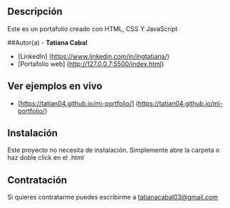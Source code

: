 ## Descripción

Este es un portafolio creado con HTML, CSS Y JavaScript 

##Autor(a) - 
**Tatiana Cabal**

* [LinkedIn] (https://www.linkedin.com/in/ingtatiana/)
* [Portafolio web] (http://127.0.0.7:5500/index.html)

## Ver ejemplos en vivo
- [https://tatian04.github.io/mi-portfolio/] (https://tatian04.github.io/mi-portfolio/)

## Instalación
Este proyecto no necesita de instalación. Simplemente abre la carpeta o haz doble click en el .html

## Contratación
Si quieres contratarme puedes escribirme a tatianacabal03@gmail.com
